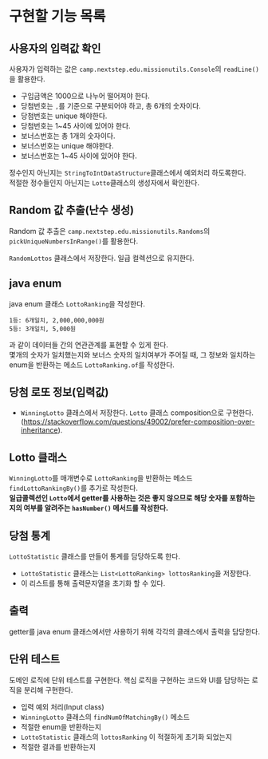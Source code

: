 # 구현할 기능 목록

## 사용자의 입력값 확인

사용자가 입력하는 값은 `camp.nextstep.edu.missionutils.Console`의 `readLine()`을 활용한다.

- 구입금액은 1000으로 나누어 떨어져야 한다.
- 당첨번호는 `,`를 기준으로 구분되어야 하고, 총 6개의 숫자이다.
- 당첨번호는 unique 해야한다.
- 당첨번호는 1~45 사이에 있어야 한다.
- 보너스번호는 총 1개의 숫자이다.
- 보너스번호는 unique 해야한다.
- 보너스번호는 1~45 사이에 있어야 한다.

정수인지 아닌지는 `StringToIntDataStructure`클래스에서 예외처리 하도록한다.     
적절한 정수들인지 아닌지는 `Lotto`클래스의 생성자에서 확인한다.

## Random 값 추출(난수 생성)

Random 값 추출은 `camp.nextstep.edu.missionutils.Randoms`의 `pickUniqueNumbersInRange()`를 활용한다.

`RandomLottos` 클래스에서 저장한다. 일급 컬렉션으로 유지한다.

## java enum

java enum 클래스 `LottoRanking`을 작성한다.   
```
1등: 6개일치, 2,000,000,000원
5등: 3개일치, 5,000원
```
과 같이 데이터들 간의 연관관계를 표현할 수 있게 한다.     
몇개의 숫자가 일치했는지와 보너스 숫자의 일치여부가 주어질 때, 그 정보와 일치하는 enum을 반환하는 메소드 `LottoRanking.of`를 작성한다.

## 당첨 로또 정보(입력값)

- `WinningLotto` 클래스에서 저장한다. `Lotto` 클래스 composition으로 구현한다.(https://stackoverflow.com/questions/49002/prefer-composition-over-inheritance).

## Lotto 클래스

`WinningLotto`를 매개변수로 `LottoRanking`을 반환하는 메소드 `findLottoRankingBy()`를 추가로 작성한다.      
**일급콜렉션인 `Lotto`에서 getter를 사용하는 것은 좋지 않으므로 해당 숫자를 포함하는지의 여부를 알려주는 `hasNumber()` 메서드를 작성한다.**

## 당첨 통계

`LottoStatistic` 클래스를 만들어 통계를 담당하도록 한다.
- `LottoStatistic` 클래스는 `List<LottoRanking> lottosRanking`을 저장한다.
- 이 리스트를 통해 출력문자열을 초기화 할 수 있다.

## 출력

getter를 java enum 클래스에서만 사용하기 위해 각각의 클래스에서 출력을 담당한다.

## 단위 테스트

도메인 로직에 단위 테스트를 구현한다. 핵심 로직을 구현하는 코드와 UI를 담당하는 로직을 분리해 구현한다.

- 입력 예외 처리(Input class) 
- `WinningLotto` 클래스의 `findNumOfMatchingBy()` 메소드
- 적절한 enum을 반환하는지
- `LottoStatistic` 클래스의 `lottosRanking` 이 적절하게 초기화 되었는지
- 적절한 결과를 반환하는지